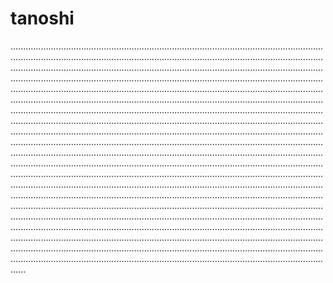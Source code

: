 # tanoshi
..................................................................................................................................................................................................................................................................................................................................................................................................................................................................................................................................................................................................................................................................................................................................................................................................................................................................................................................................................................................................................................................................................................................................................................................................................................................................................................................................................................................................................................................................................................................................................................................................................................................................................................................................................................................................................................................................................................................................................................................................................................................................................................................................................................................................................................................................................................................................................................................................................................................................................................................................................................................................................................................................................................................